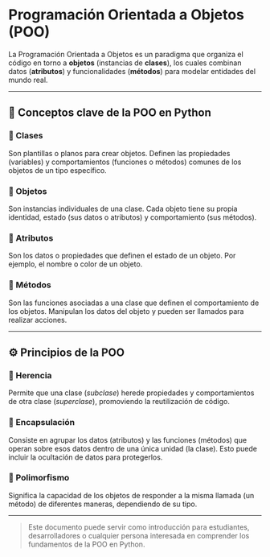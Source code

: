 # Programación Orientada a Objetos (POO)

La Programación Orientada a Objetos es un paradigma que organiza el código en torno a **objetos** (instancias de **clases**), los cuales combinan datos (**atributos**) y funcionalidades (**métodos**) para modelar entidades del mundo real.

---

## 🧠 Conceptos clave de la POO en Python

### 🔹 Clases
Son plantillas o planos para crear objetos. Definen las propiedades (variables) y comportamientos (funciones o métodos) comunes de los objetos de un tipo específico.

### 🔹 Objetos
Son instancias individuales de una clase. Cada objeto tiene su propia identidad, estado (sus datos o atributos) y comportamiento (sus métodos).

### 🔹 Atributos
Son los datos o propiedades que definen el estado de un objeto. Por ejemplo, el nombre o color de un objeto.

### 🔹 Métodos
Son las funciones asociadas a una clase que definen el comportamiento de los objetos. Manipulan los datos del objeto y pueden ser llamados para realizar acciones.

---

## ⚙️ Principios de la POO

### 🧬 Herencia
Permite que una clase (*subclase*) herede propiedades y comportamientos de otra clase (*superclase*), promoviendo la reutilización de código.

### 🔐 Encapsulación
Consiste en agrupar los datos (atributos) y las funciones (métodos) que operan sobre esos datos dentro de una única unidad (la clase). Esto puede incluir la ocultación de datos para protegerlos.

### 🔁 Polimorfismo
Significa la capacidad de los objetos de responder a la misma llamada (un método) de diferentes maneras, dependiendo de su tipo.

---

> Este documento puede servir como introducción para estudiantes, desarrolladores o cualquier persona interesada en comprender los fundamentos de la POO en Python.